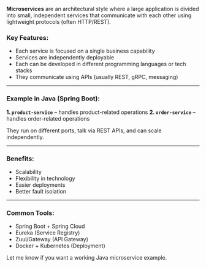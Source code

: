 **Microservices** are an architectural style where a large application is divided into small, independent services that communicate with each other using lightweight protocols (often HTTP/REST).

### Key Features:

* Each service is focused on a single business capability
* Services are independently deployable
* Each can be developed in different programming languages or tech stacks
* They communicate using APIs (usually REST, gRPC, messaging)

---

### Example in Java (Spring Boot):

**1. `product-service`** – handles product-related operations
**2. `order-service`** – handles order-related operations

They run on different ports, talk via REST APIs, and can scale independently.

---

### Benefits:

* Scalability
* Flexibility in technology
* Easier deployments
* Better fault isolation

---

### Common Tools:

* Spring Boot + Spring Cloud
* Eureka (Service Registry)
* Zuul/Gateway (API Gateway)
* Docker + Kubernetes (Deployment)

Let me know if you want a working Java microservice example.
